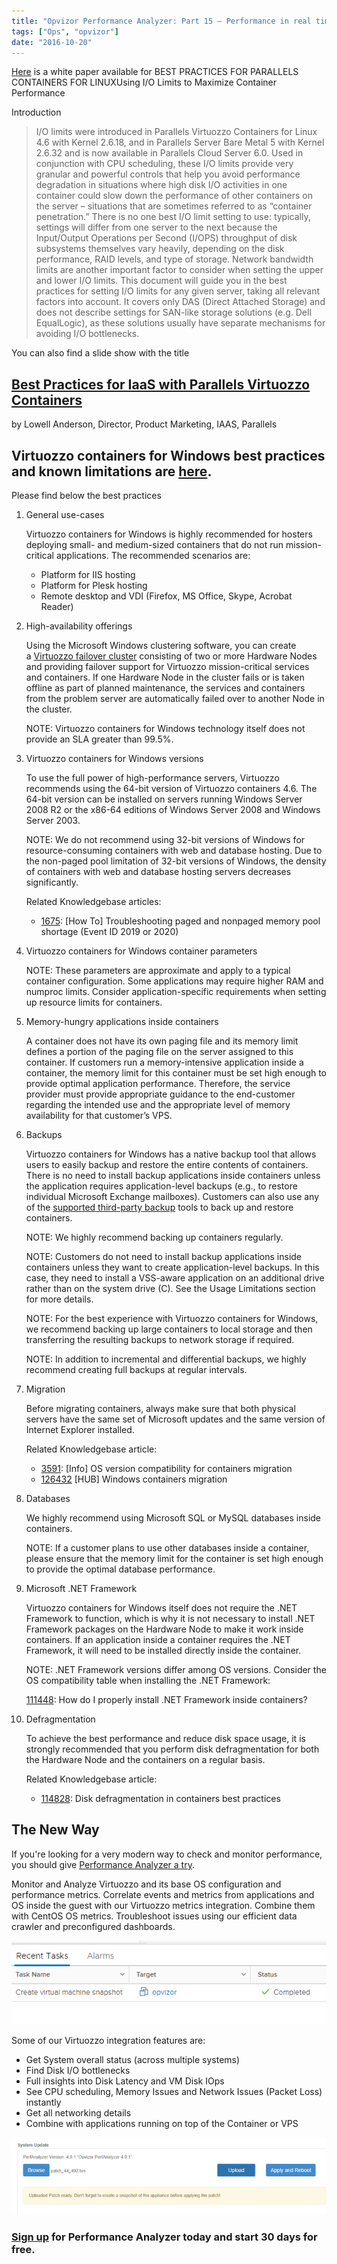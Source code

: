 ```yaml
---
title: "Opvizor Performance Analyzer: Part 15 – Performance in real time for Virtuozzo"
tags: ["Ops", "opvizor"]
date: "2016-10-20"
---
```


[Here](https://virtuozzo.com/wp-content/uploads/2016/03/Virtuozzo_Using_IO_Limits_WP_Ltr_2012_March2016.pdf) is a white paper available for BEST PRACTICES FOR PARALLELS CONTAINERS FOR LINUXUsing I/O Limits to Maximize Container Performance

Introduction 

> I/O limits were introduced in Parallels Virtuozzo Containers for Linux 4.6 with Kernel 2.6.18, and in Parallels Server Bare Metal 5 with Kernel 2.6.32 and is now available in Parallels Cloud Server 6.0. Used in conjunction with CPU scheduling, these I/O limits provide very granular and powerful controls that help you avoid performance degradation in situations where high disk I/O activities in one container could slow down the performance of other containers on the server – situations that are sometimes referred to as “container penetration.” There is no one best I/O limit setting to use: typically, settings will differ from one server to the next because the Input/Output Operations per Second (I/OPS) throughput of disk subsystems themselves vary heavily, depending on the disk performance, RAID levels, and type of storage. Network bandwidth limits are another important factor to consider when setting the upper and lower I/O limits. This document will guide you in the best practices for setting I/O limits for any given server, taking all relevant factors into account. It covers only DAS (Direct Attached Storage) and does not describe settings for SAN-like storage solutions (e.g. Dell EqualLogic), as these solutions usually have separate mechanisms for avoiding I/O bottlenecks. 

You can also find a slide show with the title

## [Best Practices for IaaS with Parallels Virtuozzo Containers](http://download.parallels.com/summit/2012/presentations/LowellAnderson_BestPractices_Summit2012.pdf)

by Lowell Anderson, Director, Product Marketing, IAAS, Parallels

## Virtuozzo containers for Windows best practices and known limitations are [here](https://kb.plesk.com/en/112060).

Please find below the best practices

1. General use-cases
    
    Virtuozzo containers for Windows is highly recommended for hosters deploying small- and medium-sized containers that do not run mission-critical applications. The recommended scenarios are:
    
    - Platform for IIS hosting
    - Platform for Plesk hosting
    - Remote desktop and VDI (Firefox, MS Office, Skype, Acrobat Reader)
2. High-availability offerings
    
    Using the Microsoft Windows clustering software, you can create a [Virtuozzo failover cluster](http://download.swsoft.com/pvc/46/win/docs/en/VzClustering.pdf) consisting of two or more Hardware Nodes and providing failover support for Virtuozzo mission-critical services and containers. If one Hardware Node in the cluster fails or is taken offline as part of planned maintenance, the services and containers from the problem server are automatically failed over to another Node in the cluster.
    
    NOTE: Virtuozzo containers for Windows technology itself does not provide an SLA greater than 99.5%.
    
3. Virtuozzo containers for Windows versions
    
    To use the full power of high-performance servers, Virtuozzo recommends using the 64-bit version of Virtuozzo containers 4.6. The 64-bit version can be installed on servers running Windows Server 2008 R2 or the x86-64 editions of Windows Server 2008 and Windows Server 2003.
    
    NOTE: We do not recommend using 32-bit versions of Windows for resource-consuming containers with web and database hosting. Due to the non-paged pool limitation of 32-bit versions of Windows, the density of containers with web and database hosting servers decreases significantly.
    
    Related Knowledgebase articles:
    
    - [1675](http://kb.virtuozzo.com/en/1675 "[How To] Troubleshooting paged and nonpaged memory pool shortage (Event ID 2019 or 2020)"): \[How To\] Troubleshooting paged and nonpaged memory pool shortage (Event ID 2019 or 2020)
4. Virtuozzo containers for Windows container parameters
    
    NOTE: These parameters are approximate and apply to a typical container configuration. Some applications may require higher RAM and numproc limits. Consider application-specific requirements when setting up resource limits for containers.
    
5. Memory-hungry applications inside containers
    
    A container does not have its own paging file and its memory limit defines a portion of the paging file on the server assigned to this container. If customers run a memory-intensive application inside a container, the memory limit for this container must be set high enough to provide optimal application performance. Therefore, the service provider must provide appropriate guidance to the end-customer regarding the intended use and the appropriate level of memory availability for that customer’s VPS.
    
6. Backups
    
    Virtuozzo containers for Windows has a native backup tool that allows users to easily backup and restore the entire contents of containers. There is no need to install backup applications inside containers unless the application requires application-level backups (e.g., to restore individual Microsoft Exchange mailboxes). Customers can also use any of the [supported third-party backup](http://kb.virtuozzo.com/en/8527) tools to back up and restore containers.
    
    NOTE: We highly recommend backing up containers regularly.
    
    NOTE: Customers do not need to install backup applications inside containers unless they want to create application-level backups. In this case, they need to install a VSS-aware application on an additional drive rather than on the system drive (C). See the Usage Limitations section for more details.
    
    NOTE: For the best experience with Virtuozzo containers for Windows, we recommend backing up large containers to local storage and then transferring the resulting backups to network storage if required.
    
    NOTE: In addition to incremental and differential backups, we highly recommend creating full backups at regular intervals.
    
7. Migration
    
    Before migrating containers, always make sure that both physical servers have the same set of Microsoft updates and the same version of Internet Explorer installed.
    
    Related Knowledgebase article:
    
    - [3591](http://kb.virtuozzo.com/en/3591 "[Info] OS version compatibility for containers migration"): \[Info\] OS version compatibility for containers migration
    - [126432](http://kb.virtuozzo.com/en/126432) \[HUB\] Windows containers migration
8. Databases
    
    We highly recommend using Microsoft SQL or MySQL databases inside containers.
    
    NOTE: If a customer plans to use other databases inside a container, please ensure that the memory limit for the container is set high enough to provide the optimal database performance.
    
9. Microsoft .NET Framework
    
    Virtuozzo containers for Windows itself does not require the .NET Framework to function, which is why it is not necessary to install .NET Framework packages on the Hardware Node to make it work inside containers. If an application inside a container requires the .NET Framework, it will need to be installed directly inside the container.
    
    NOTE: .NET Framework versions differ among OS versions. Consider the OS compatibility table when installing the .NET Framework:
    
    [111448](http://kb.virtuozzo.com/en/111448 "How do I properly install .NET Framework inside containers?"): How do I properly install .NET Framework inside containers?
    
10. Defragmentation
    
    To achieve the best performance and reduce disk space usage, it is strongly recommended that you perform disk defragmentation for both the Hardware Node and the containers on a regular basis.
    
    Related Knowledgebase article:
    
    - [114828](http://kb.virtuozzo.com/114828 "Disk defragmentation in containers best practices"): Disk defragmentation in containers best practices

## The New Way

If you're looking for a very modern way to check and monitor performance, you should give [Performance Analyzer a try](http://try.opvizor.com/perfanalyzer/). 

Monitor and Analyze Virtuozzo and its base OS configuration and performance metrics. Correlate events and metrics from applications and OS inside the guest with our Virtuozzo metrics integration. Combine them with CentOS OS metrics. Troubleshoot issues using our efficient data crawler and preconfigured dashboards.

![Virtuozzo](/images/blog/1-3.png)

Some of our Virtuozzo integration features are:

- Get System overall status (across multiple systems)
- Find Disk I/O bottlenecks
- Full insights into Disk Latency and VM Disk IOps
- See CPU scheduling, Memory Issues and Network Issues (Packet Loss) instantly
- Get all networking details
- Combine with applications running on top of the Container or VPS

![Virtuozzo](/images/blog/2-3.png)

### [Sign up](http://try.opvizor.com/perfanalyzer/) for Performance Analyzer today and start 30 days for free.
